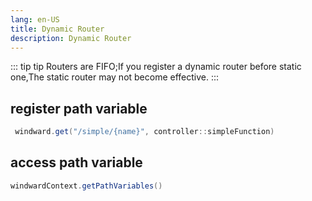 ```yaml
---
lang: en-US
title: Dynamic Router
description: Dynamic Router
---
```


::: tip tip
Routers are FIFO;If you register a dynamic router before static one,The static router may not become effective.
:::

## register path variable

```java
 windward.get("/simple/{name}", controller::simpleFunction)
```

## access path variable

```java
windwardContext.getPathVariables()
```

